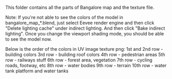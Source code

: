 This folder contains all the parts of Bangalore map and the texture file.

Note: If you're not able to see the colors of the model in bangalore_map_*.blend, just select Eevee render engine and then click "Delete lighting cache" under indirect lighting. And then click "Bake indirect lighting". Once you change the viewport shading mode, you should be able to see the model now.

Below is the order of the colors in UV image texture png:
1st and 2nd row - building colors
3rd row - building roof colors
4th row - pedestrian areas
5th row - railways stuff
6th row - forest area, vegetation
7th row - cycling roads, footway, etc
8th row - water bodies
9th row - terrain
10th row - water tank platform and water tanks
